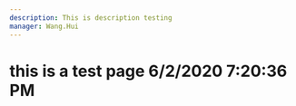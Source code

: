 ```yaml
---
description: This is description testing
manager: Wang.Hui
---
```

# this is a test page 6/2/2020 7:20:36 PM